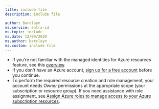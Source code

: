 ```yaml
---
title: include file
description: include file

author: Barclayn
ms.service: entra-id
ms.topic: include
ms.date: 12/09/2020
ms.author: barclayn
ms.custom: include file
---
```


- If you're not familiar with the managed identities for Azure resources feature, see this [overview](~/identity/managed-identities-azure-resources/overview.md). 
- If you don't have an Azure account, [sign up for a free account](https://azure.microsoft.com/free/) before you continue.
- To perform the required resource creation and role management, your account needs *Owner* permissions at the appropriate scope (your subscription or resource group). If you need assistance with role assignment, see [Assign Azure roles to manage access to your Azure subscription resources](/azure/role-based-access-control/role-assignments-portal).